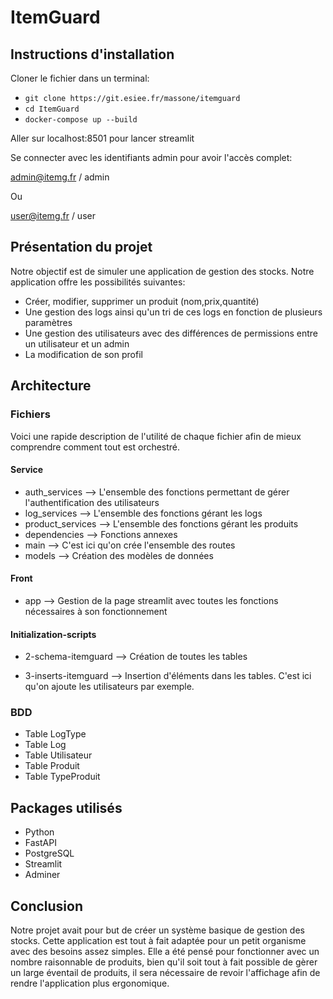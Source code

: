 # ItemGuard

## Instructions d'installation

Cloner le fichier dans un terminal:
- `git clone https://git.esiee.fr/massone/itemguard`
- `cd ItemGuard`
- `docker-compose up --build`

Aller sur localhost:8501 pour lancer streamlit

Se connecter avec les identifiants admin pour avoir l'accès complet:

admin@itemg.fr / admin

Ou

user@itemg.fr / user


## Présentation du projet

Notre objectif est de simuler une application de gestion des stocks. Notre application offre les possibilités suivantes:

- Créer, modifier, supprimer un produit (nom,prix,quantité)
- Une gestion des logs ainsi qu'un tri de ces logs en fonction de plusieurs paramètres
- Une gestion des utilisateurs avec des différences de permissions entre un utilisateur et un admin
- La modification de son profil

## Architecture


### Fichiers

Voici une rapide description de l'utilité de chaque fichier afin de mieux comprendre comment tout est orchestré.

#### Service

- auth_services --> L'ensemble des fonctions permettant de gérer l'authentification des utilisateurs
- log_services --> L'ensemble des fonctions gérant les logs
- product_services --> L'ensemble des fonctions gérant les produits
- dependencies --> Fonctions annexes 
- main --> C'est ici qu'on crée l'ensemble des routes 
- models --> Création des modèles de données

#### Front

- app --> Gestion de la page streamlit avec toutes les fonctions nécessaires à son fonctionnement

#### Initialization-scripts

- 2-schema-itemguard --> Création de toutes les tables

- 3-inserts-itemguard --> Insertion d'éléments dans les tables. C'est ici qu'on ajoute les utilisateurs par exemple.


### BDD

- Table LogType
- Table Log
- Table Utilisateur
- Table Produit
- Table TypeProduit

## Packages utilisés

- Python
- FastAPI
- PostgreSQL
- Streamlit
- Adminer


## Conclusion

Notre projet avait pour but de créer un système basique de gestion des stocks. Cette application est tout à fait adaptée pour un petit organisme avec des besoins assez simples. Elle a été pensé pour fonctionner avec un nombre raisonnable de produits, bien qu'il soit tout à fait possible de gèrer un large éventail de produits, il sera nécessaire de revoir l'affichage afin de rendre l'application plus ergonomique. 





